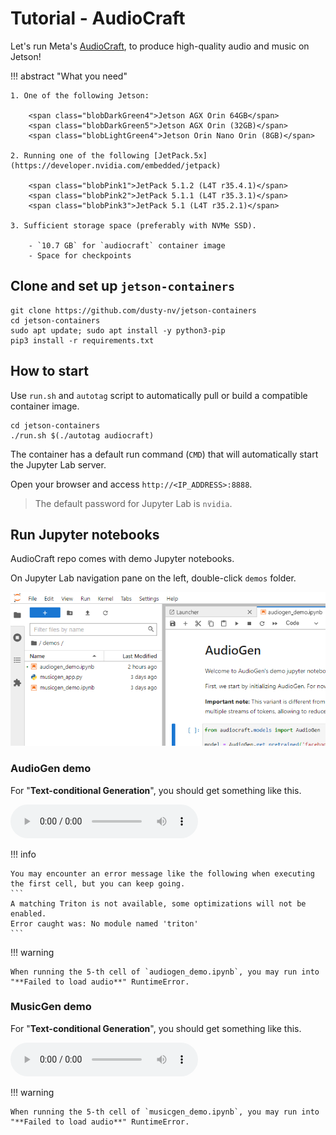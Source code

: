 # Tutorial - AudioCraft

Let's run Meta's [AudioCraft](https://github.com/facebookresearch/audiocraft), to produce high-quality audio and music on Jetson!

!!! abstract "What you need"

    1. One of the following Jetson:

        <span class="blobDarkGreen4">Jetson AGX Orin 64GB</span>
        <span class="blobDarkGreen5">Jetson AGX Orin (32GB)</span>
        <span class="blobLightGreen4">Jetson Orin Nano Orin (8GB)</span>

    2. Running one of the following [JetPack.5x](https://developer.nvidia.com/embedded/jetpack)

        <span class="blobPink1">JetPack 5.1.2 (L4T r35.4.1)</span>
        <span class="blobPink2">JetPack 5.1.1 (L4T r35.3.1)</span>
        <span class="blobPink3">JetPack 5.1 (L4T r35.2.1)</span>

    3. Sufficient storage space (preferably with NVMe SSD).

        - `10.7 GB` for `audiocraft` container image
        - Space for checkpoints

## Clone and set up `jetson-containers`

```
git clone https://github.com/dusty-nv/jetson-containers
cd jetson-containers
sudo apt update; sudo apt install -y python3-pip
pip3 install -r requirements.txt
```
## How to start

Use `run.sh` and `autotag` script to automatically pull or build a compatible container image.

```
cd jetson-containers
./run.sh $(./autotag audiocraft)
```

The container has a default run command (`CMD`) that will automatically start the Jupyter Lab server.

Open your browser and access `http://<IP_ADDRESS>:8888`.

> The default password for Jupyter Lab is `nvidia`.

## Run Jupyter notebooks

AudioCraft repo comes with demo Jupyter notebooks.

On Jupyter Lab navigation pane on the left, double-click `demos` folder. 

![](./images/audiocraft_jupyterlab_demo.png)

### AudioGen demo

For "**Text-conditional Generation**", you should get something like this.

<audio controls>
  <source src="./assets/subway.wav" type="audio/wav">
Your browser does not support the audio element.
</audio>

!!! info

    You may encounter an error message like the following when executing the first cell, but you can keep going.
    ```
    A matching Triton is not available, some optimizations will not be enabled.
    Error caught was: No module named 'triton'
    ```

!!! warning

    When running the 5-th cell of `audiogen_demo.ipynb`, you may run into "**Failed to load audio**" RuntimeError.

### MusicGen demo

For "**Text-conditional Generation**", you should get something like this.

<audio controls>
  <source src="./assets/80s-pop.wav" type="audio/wav">
Your browser does not support the audio element.
</audio>

!!! warning

    When running the 5-th cell of `musicgen_demo.ipynb`, you may run into "**Failed to load audio**" RuntimeError.